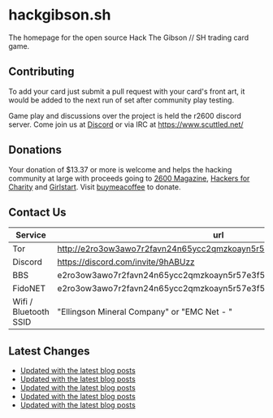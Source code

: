 # hackgibson.sh
The homepage for the open source Hack The Gibson // SH trading card game.


## Contributing

To add your card just submit a pull request with your card's front art, it would be added to the next run of set after community play testing.

Game play and discussions over the project is held the r2600 discord server. Come join us at [Discord](https://discord.com/invite/9hABUzz) or via IRC at https://www.scuttled.net/


## Donations

Your donation of $13.37 or more is welcome and helps the hacking community at large with proceeds going to [2600 Magazine](https://2600.com/), [Hackers for Charity](https://hackersforcharity.org) and [Girlstart](https://girlstart.org).  Visit [buymeacoffee](https://www.buymeacoffee.com/hackgibson.sh) to donate.


## Contact Us

Service | url
-|-
Tor | http://e2ro3ow3awo7r2favn24n65ycc2qmzkoayn5r57e3f56nvjwdcgg32ad.onion
Discord | https://discord.com/invite/9hABUzz
BBS | e2ro3ow3awo7r2favn24n65ycc2qmzkoayn5r57e3f56nvjwdcgg32ad.onion:23
FidoNET | e2ro3ow3awo7r2favn24n65ycc2qmzkoayn5r57e3f56nvjwdcgg32ad.onion:24554
Wifi / Bluetooth SSID | "Ellingson Mineral Company" or "EMC Net - <fidonet address>"

## Latest Changes
<!-- BLOG-POST-LIST:START -->
- [Updated with the latest blog posts](https://github.com/DFW2600/hackgibson.sh/commit/17aff0343f6eea4cecf16a208da4502dec42b21a)
- [Updated with the latest blog posts](https://github.com/DFW2600/hackgibson.sh/commit/0f0f93b0ab4d08959cc64e914f37c2e25eecaa1b)
- [Updated with the latest blog posts](https://github.com/DFW2600/hackgibson.sh/commit/d2f450655daded0001d8dfb6e8cd380b4636db9f)
- [Updated with the latest blog posts](https://github.com/DFW2600/hackgibson.sh/commit/1cd7ed012c903d4d3fb25f61723eff12f69877d4)
- [Updated with the latest blog posts](https://github.com/DFW2600/hackgibson.sh/commit/95b1e85d232b773fcffa27c7a22eab518de34404)
<!-- BLOG-POST-LIST:END -->
